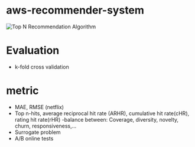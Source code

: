# aws-recommender-system
![Top N Recommendation Algorithm](https://github.com/user-attachments/assets/e8eda9e1-745c-43f2-8d3d-466da70fb9f0)

# Evaluation 
- k-fold cross validation

# metric
- MAE, RMSE (netflix)
- Top n-hits, average reciprocal hit rate (ARHR), cumulative hit rate(cHR), rating hit rate(rHR)
-balance between: Coverage, diversity, novelty, churn, responsiveness,...
- Surrogate problem
- A/B online tests